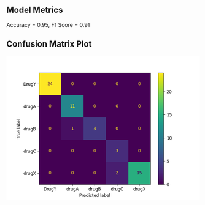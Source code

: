 ## Model Metrics

Accuracy = 0.95, F1 Score = 0.91
## Confusion Matrix Plot
![Confusion Matrix](./Results/model_results.png)
